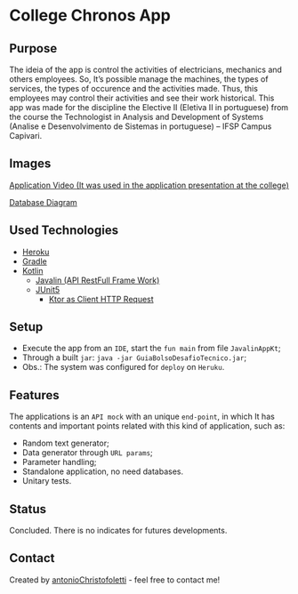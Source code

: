 # College Chronos App


## Purpose

The ideia of the app is control the activities of electricians, mechanics and others employees. So, It’s possible manage the machines, the types of services, the types of occurence and the activities made. Thus, this employees may control their activities and see their work historical. This app was made for the discipline the Elective II (Eletiva II in portuguese) from the course the Technologist in Analysis and Development of Systems (Analise e Desenvolvimento de Sistemas in portuguese) – IFSP Campus Capivari.

## Images

[Application Video (It was used in the application presentation at the college)](https://www.youtube.com/watch?v=hfE02joJbJU)

[Database Diagram](https://drive.google.com/open?id=1Ka6zYokR9rPDQh3jT4NyattcoR-MZEwY)

## Used Technologies

- [Heroku](https://www.heroku.com/)
- [Gradle](https://gradle.org/)
- [Kotlin](https://kotlinlang.org/)
  - [Javalin (API RestFull Frame Work)](https://javalin.io/)
  - [JUnit5](https://junit.org/junit5/)
    - [Ktor as Client HTTP Request](https://ktor.io/)

## Setup

- Execute the app from an `IDE`, start the `fun main` from file `JavalinAppKt`;
- Through a built `jar`: `java -jar GuiaBolsoDesafioTecnico.jar`;
- Obs.: The system was configured for `deploy` on `Heruku`.

## Features

The applications is an `API mock` with an unique `end-point`, in which It has contents and important points related with this kind of application, such as:

- Random text generator;
- Data generator through `URL params`;
- Parameter handling;
- Standalone application, no need databases.
- Unitary tests.

## Status

Concluded. There is no indicates for futures developments.

## Contact

Created by [antonioChristofoletti](https://github.com/antonioChristofoletti) - feel free to contact me!
